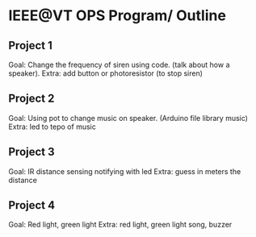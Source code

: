 # IEEE@VT OPS Program/ Outline

## Project 1
Goal: Change the frequency of siren using code.
(talk about how a speaker).
Extra: add button or photoresistor (to stop siren)

## Project 2
Goal: Using pot to change music on speaker. (Arduino file library music)
Extra: led to tepo of music

## Project 3
Goal: IR distance sensing notifying with led
Extra: guess in meters the distance

## Project 4
Goal: Red light, green light
Extra: red light, green light song, buzzer
